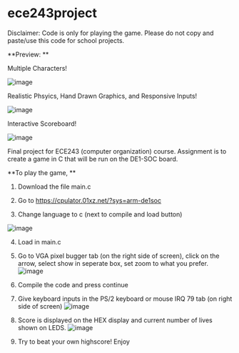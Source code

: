 # ece243project
Disclaimer: Code is only for playing the game. Please do not copy and paste/use this code for school projects. 

**Preview:
**

Multiple Characters!

![image](https://user-images.githubusercontent.com/55632837/129282751-ae18550b-bcb1-4797-91d0-775289c0a9ee.png)

Realistic Phsyics, Hand Drawn Graphics, and Responsive Inputs!

![image](https://user-images.githubusercontent.com/55632837/129282842-faafd96e-50e8-4fd2-8dc2-8f0d79f8303f.png)

Interactive Scoreboard!

![image](https://user-images.githubusercontent.com/55632837/129282937-b9d01267-7b0f-42f7-a83a-ab60c333752b.png)


Final project for ECE243 (computer organization) course. Assignment is to create a game in C that will be run on the DE1-SOC board. 

**To play the game,
**

1. Download the file main.c

2. Go to https://cpulator.01xz.net/?sys=arm-de1soc

3. Change language to c (next to compile and load button)

![image](https://user-images.githubusercontent.com/55632837/114326509-256c6500-9b03-11eb-808e-49803b7429ba.png)

4. Load in main.c

5. Go to VGA pixel bugger tab (on the right side of screen), click on the arrow, select show in seperate box,
  set zoom to what you prefer.
![image](https://user-images.githubusercontent.com/55632837/114326518-2f8e6380-9b03-11eb-9149-6dd39ed2ebe3.png)

6. Compile the code and press continue

7. Give keyboard inputs in the PS/2 keyboard or mouse IRQ 79 tab (on right side of screen)
![image](https://user-images.githubusercontent.com/55632837/114326526-361cdb00-9b03-11eb-8399-cd3a567d4ee8.png)

8. Score is displayed on the HEX display and current number of lives shown on LEDS.
![image](https://user-images.githubusercontent.com/55632837/114326542-50ef4f80-9b03-11eb-9eb1-0b29c5f30d5c.png)

9. Try to beat your own highscore! Enjoy
 
